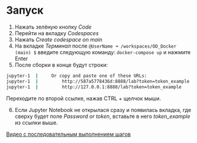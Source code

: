 # Запуск
1. Нажать зелёную кнопку _Code_
2. Перейти на вкладку _Codespaces_
3. Нажать _Create codespace on main_
4. На вкладке _Терминал_ после `@UserName ➜ /workspaces/OD_Docker (main) $` введите следующую команду: `docker-compose up` и нажмите Enter
5. После сборки в конце будут строки:

```bash
jupyter-1  |     Or copy and paste one of these URLs:
jupyter-1  |         http://587a5778436d:8888/lab?token=token_example
jupyter-1  |         http://127.0.0.1:8888/lab?token=token_example
```

Переходите по второй ссылке, нажав CTRL + щелчок мыши.


6. Если Jupyter Notebook не открылася сразу и появилась вкладка, где сверху будет поле _Password or token_, вставьте в него _token_example_ из ссылки выше.

[Видео с последовательным выполнением шагов](https://vk.com/away.php?to=https%3A%2F%2Fdrive.google.com%2Ffile%2Fd%2F1XDQ9f2MpAAGkIuZKWsnDtqcPxr5XjSA4%2Fview%3Fusp%3Ddrive_link&cc_key=)
